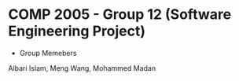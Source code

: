 # COMP 2005 - Group 12 (Software Engineering Project)

* Group Memebers

Albari Islam, Meng Wang, Mohammed Madan
